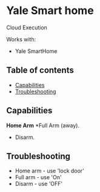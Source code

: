 # Yale Smart home

Cloud Execution

Works with:
* Yale SmartHome

## Table of contents

* [Capabilities](#Capabilities)
* [Troubleshooting](#Troubleshooting)

## Capabilities
 **Home Arm**
 *Full Arm (away).
 * Disarm.

## Troubleshooting

* Home arm - use 'lock door'
* Full arm - use 'On'
* Disarm - use 'OFF'
